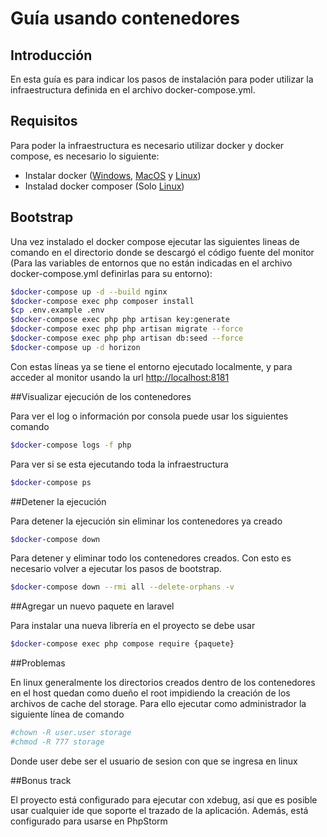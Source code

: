 Guía usando contenedores
===

## Introducción

En esta guía es para indicar los pasos de instalación para poder utilizar la infraestructura
definida en el archivo docker-compose.yml. 

## Requisitos

Para poder la infraestructura es necesario utilizar docker y docker compose,
es necesario lo siguiente:

- Instalar docker ([Windows](https://docs.docker.com/docker-for-windows/install/), [MacOS](https://docs.docker.com/docker-for-mac/install/) y [Linux](https://docs.docker.com/engine/install/))
- Instalad docker composer (Solo [Linux](https://docs.docker.com/compose/install/))

## Bootstrap

Una vez instalado el docker compose ejecutar las siguientes lineas de comando en el directorio
donde se descargó el código fuente del monitor (Para las variables de entornos que no están 
indicadas en el archivo docker-compose.yml definirlas para su entorno):

```bash
$docker-compose up -d --build nginx
$docker-compose exec php composer install
$cp .env.example .env 
$docker-compose exec php php artisan key:generate
$docker-compose exec php php artisan migrate --force
$docker-compose exec php php artisan db:seed --force
$docker-compose up -d horizon
```

Con estas líneas ya se tiene el entorno ejecutado localmente, y para acceder al 
monitor usando la url [http://localhost:8181](http://localhost:8181)

##Visualizar ejecución de los contenedores

Para ver el log o información por consola puede usar los siguientes comando

```bash
$docker-compose logs -f php
```

Para ver si se esta ejecutando toda la infraestructura
```bash
$docker-compose ps
```

##Detener la ejecución

Para detener la ejecución sin eliminar los contenedores ya creado 
```bash
$docker-compose down
```

Para detener y eliminar todo los contenedores creados. Con esto es necesario volver a ejecutar
los pasos de bootstrap.
```bash
$docker-compose down --rmi all --delete-orphans -v
```

##Agregar un nuevo paquete en laravel

Para instalar una nueva librería en el proyecto se debe usar
```bash
$docker-compose exec php compose require {paquete}
```

##Problemas

En linux generalmente los directorios creados dentro de los contenedores en el host quedan
como dueño el root impidiendo la creación de los archivos de cache del storage. Para ello
ejecutar como administrador la siguiente línea de comando

```bash
#chown -R user.user storage
#chmod -R 777 storage 
```

Donde user debe ser el usuario de sesion con que se ingresa en linux

##Bonus track

El proyecto está configurado para ejecutar con xdebug, así que es posible usar cualquier ide
que soporte el trazado de la aplicación. Además, está configurado para usarse en PhpStorm
